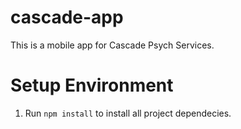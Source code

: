 # cascade-app

This is a mobile app for Cascade Psych Services.

# Setup Environment

1. Run `npm install` to install all project dependecies. 

